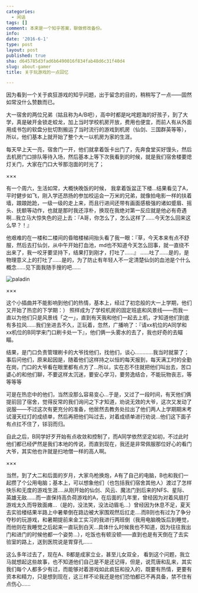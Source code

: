 ```yaml
---
categories:
  - 闲话
tags: []
comment: 本来是一个知乎答案，聊做修改备份。
info: 
date: '2016-6-1'
type: post
layout: post
published: true
sha: d645785d3fad6b6490016f834fab48d6c31f40d4
slug: about-gamer
title: 关于玩游戏的一点回忆

---
```


因为看到一个关于疯狂游戏的知乎问题，出于留念的目的，稍稍写了一点——固然如常没什么赞数而已。

大一宿舍的两位兄弟（姑且称为A/B吧），高中时都是叱咤题海的好孩子，到了大学，真是破开金锁走蛟龙，加上当时学校机房开放，费用也便宜，而前人有从外面用成书包的软盘分批切割搬运了当时流行的游戏到机房（仙剑、三国群英等等），所以，他们基本上就开始了整个大一以机房为家的生涯。

每天早上天一亮，宿舍门一开，他们就拿着饭卡出门了，先奔食堂买好馒头，然后去机房门口排队等待入场，然后基本上等下次我看到的时候，就是我们宿舍楼要熄灯关门，大家在门口大爷那泡面的时光了；

×××

有一个周六，生活如常，大概快晚饭的时候， 我拿着饭盆正下楼...结果看见了A，平时健步如飞，刚入学还昂扬的参加校运会一万米的兄弟，就像拍电影一样的扶着墙，踉踉跄跄，一级一级的走上来，而且行进间还带有画面感极强的诸如蹙眉、摇头、抚额等动作，也就是那时我还淳朴，换现在我绝对第一反应就是他必有奇遇啊...我立马大惊失色的迎上去：『A哥，你怎么了，怎么这样了……今天怎么回来这么早？！』

他艰难的在一楼和二楼间的昏暗楼梯间抬头看了我一眼：『草，今天本来有点不舒服，然后去打仙剑，从中午开始打血池，md也不知道今天怎么回事，就一直绕不出来了，我一咬牙要坚持下，结果打到刚才，打吐了……』 ……吐了……是的，是物理意义上的打吐了……是的，为了防止有年轻人不一定清楚仙剑的血池是个什么概念……见下面我随手搜的吧……

![paladin](https://pic3.zhimg.com/e185225439e3d6f1c47ab4fee2ffa36a_b.jpg) 


×××

这个小插曲并不能影响到他们的热情，基本上，经过了初恋般的大一上学期，他们又开始了热恋的下学期：） 照样成为了学校机房的固定班底和风景线——而我一直以为他们只是风景线「之一」，直到有天我和他们一起去上机，才知道他们到底有多拉风……我们坐进去不久，正玩着，忽然，广播响了：『请xx机位的A同学和xx机位的B同学来门口刷卡处一下』，他们俩一头雾水的去了，我也好奇的去瞄瞄。

结果，是门口负责管理刷卡的大爷找他们，找他们，谈心…………我当时就蒙了；事后问他们，原来起因是，随着他们这样持之以恒的每天报到，每天满工时的全勤在岗，门口的大爷看在眼里都有点方了...所以，实在忍不住就把他们叫出去，苦口婆心的和他们聊，不要这样太沉迷，要安心学习，要劳逸结合，不能玩物丧志，等等等等

可是在热恋中的他们，当然没那么容易变心...于是，又过了一段时间，有天他们俩提前回了宿舍，觉得反常的我们询问之下才知道，劝说无效的大爷，这次又发动了说服——不过这次有更充分的准备，他居然去教务处拉出了他们两人上学期期末考试漫天红灯的成绩单，然后再把他们叫过去，对着成绩单进行劝说...他们这下面子有点扛不住了，铩羽而归。

自此之后，B同学好歹开始有点收敛和控制了，而A同学依然坚定如初，不过此时他们都已经俨然是我们本地的传说，而直到现在，我还是非常佩服那位好心的看门大爷，其实他也许就是扫地僧一样的高人啊。

×××

当然，到了大二和后面的岁月，大家鸟枪换炮，A有了自己的电脑，B也和我们一起攒了个公用电脑；基本上，可以想象他们（也包括我们宿舍其他人）渡过了怎样快乐和无度的游戏生涯....从刚开始的仙剑、风云、魔法门到后来的NFS、星际、英雄无敌……而一直保持高负荷游戏的A，在后面的几年里，曾经因为对着风扇打游戏太久而导致面瘫...（是的，没法笑，没法动眉毛...）曾经因为休息不足，夏天去实验楼结果半路上中暑晕倒在路边被大家围观然后扛走....而B则也有过为了争分夺秒的玩游戏，和暑期提前来金工实习的我进行两班倒（我用电脑晚饭后到睡觉，而他则在我睡觉之后起来一直玩到白天...具体什么时候我也不知道，因为往往我出门和进门的时候他都一个姿势...），吃饭也有顿没顿——直到也是有天倒在了去实验室的路上，送到医院说是胃穿孔……

这么多年过去了，现在A、B都是成家立业，甚至儿女双全， 看到这个问题，我立马就想起这些故事，也不知道他们自己是不是还记得，但是，说荒唐和乱来，其实我们每个人都多少有过，而能够对着游戏如此疯狂和投入的，既要有热情，更要有资本和精力，只是想到现在，这三样不论我还是他们恐怕都已不再具备，禁不住有点伤心……

